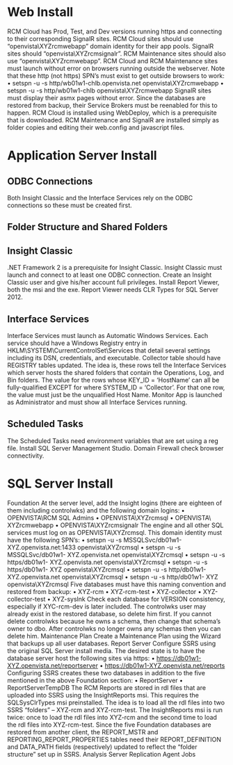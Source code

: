 # Web Install
RCM Cloud has Prod, Test, and Dev versions running https and connecting to their corresponding SignalR sites.
RCM Cloud sites should use “openvista\XYZrcmwebapp” domain identity for their app pools. SignalR sites should “openvista\XYZrcmsignalr”. RCM Maintenance sites should also use “openvista\XYZrcmwebapp”.
RCM Cloud and RCM Maintenance sites must launch without error on browsers running outside the webserver. Note that these http (not https) SPN’s must exist to get outside browsers to work:
•	setspn -u -s http/wb01w1-chlb.openvista.net openvista\XYZrcmwebapp
•	setspn -u -s http/wb01w1-chlb openvista\XYZrcmwebapp
SignalR sites must display their asmx pages without error. Since the databases are restored from backup, their Service Brokers must be reenabled for this to happen.
RCM Cloud is installed using WebDeploy, which is a prerequisite that is downloaded.
RCM Maintenance and SignalR are installed simply as folder copies and editing their web.config and javascript files.
 
# Application Server Install
## ODBC Connections
Both Insight Classic and the Interface Services rely on the ODBC connections so these must be created first.
## Folder Structure and Shared Folders

## Insight Classic
.NET Framework 2 is a prerequisite for Insight Classic.
Insight Classic must launch and connect to at least one ODBC connection.
Create an Insight Classic user and give his/her account full privileges.
Install Report Viewer, both the msi and the exe. Report Viewer needs CLR Types for SQL Server 2012.
## Interface Services
Interface Services must launch as Automatic Windows Services. Each service should have a Windows Registry entry in HKLM\SYSTEM\CurrentControlSet\Services that detail several settings including its DSN, credentials, and executable.
Collector table should have REGISTRY tables updated. The idea is, these rows tell the Interface Services which server hosts the shared folders that contain the Operations, Log, and Bin folders. The value for the rows whose KEY_ID = ‘HostName’ can all be fully-qualified EXCEPT for where SYSTEM_ID = ‘Collector’. For that one row, the value must just be the unqualified Host Name.
Monitor App is launched as Administrator and must show all Interface Services running.
## Scheduled Tasks
The Scheduled Tasks need environment variables that are set using a reg file.
Install SQL Server Management Studio.
Domain Firewall check browser connectivity.
 
# SQL Server Install
Foundation
At the server level, add the Insight logins (there are eighteen of them including controlwks) and the following domain logins:
•	OPENVISTA\RCM SQL Admins
•	OPENVISTA\XYZrcmsql
•	OPENVISTA\ XYZrcmwebapp
•	OPENVISTA\XYZrcmsignalr
The engine and all other SQL services must log on as OPENVISTA\XYZrcmsql. This domain identity must have the following SPN’s:
•	setspn -u -s MSSQLSvc/db01w1-XYZ.openvista.net:1433 openvista\XYZrcmsql
•	setspn -u -s MSSQLSvc/db01w1- XYZ.openvista.net openvista\XYZrcmsql
•	setspn -u -s https/db01w1- XYZ.openvista.net openvista\XYZrcmsql
•	setspn -u -s https/db01w1- XYZ openvista\XYZrcmsql
•	setspn -u -s http/db01w1- XYZ.openvista.net openvista\XYZrcmsql
•	setspn -u -s http/db01w1- XYZ openvista\XYZrcmsql
Five databases must have this naming convention and restored from backup:
•	XYZ-rcm
•	XYZ-rcm-test
•	XYZ-collector
•	XYZ-collector-test
•	XYZ-syslnk
Check each database for VERSION consistency, especially if XYC-rcm-dev is later included.
The controlwks user may already exist in the restored database, so delete him first. If you cannot delete controlwks because he owns a schema, then change that schema’s owner to dbo. After controlwks no longer owns any schemas then you can delete him.
Maintenance Plan
Create a Maintenance Plan using the Wizard that backups up all user databases.
Report Server
Configure SSRS using the original SQL Server install media. The desired state is to have the database server host the following sites via https:
•	https://db01w1-XYZ.openvista.net/reportserver
•	https://db01w1-XYZ.openvista.net/reports
Configuring SSRS creates these two databases in addition to the five mentioned in the above Foundation section:
•	ReportServer
•	ReportServerTempDB
The RCM Reports are stored in rdl files that are uploaded into SSRS using the InsightReports msi. This requires the SQLSysClrTypes msi preinstalled. The idea is to load all the rdl files into two SSRS “folders” – XYZ-rcm and XYZ-rcm-test. The InsightReports msi is run twice: once to load the rdl files into XYZ-rcm and the second time to load the rdl files into XYZ-rcm-test.
Since the five Foundation databases are restored from another client, the REPORT_MSTR and REPORTING_REPORT_PROPERTIES tables need their REPORT_DEFINITION and DATA_PATH fields (respectively) updated to reflect the “folder structure” set up in SSRS.
Analysis Server
Replication
Agent Jobs


